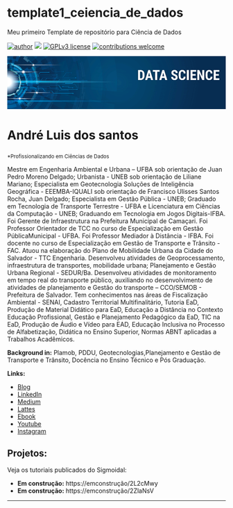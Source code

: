 # template1_ceiencia_de_dados
Meu primeiro Template de repositório para Ciência de Dados

[![author](https://img.shields.io/badge/author-carlosfab-red.svg)](https://www.linkedin.com/in/carlosfab) [![](https://img.shields.io/badge/python-3.7+-blue.svg)](https://www.python.org/downloads/release/python-365/) [![GPLv3 license](https://img.shields.io/badge/License-GPLv3-blue.svg)](http://perso.crans.org/besson/LICENSE.html) [![contributions welcome](https://img.shields.io/badge/contributions-welcome-brightgreen.svg?style=flat)](https://github.com/carlosfab/data_science/issues)

<p align="center">
  <img src="banner.png" >
</p>

# André Luis dos santos
<sub>*Profissionalizando em Ciências de Dados</sub>

Mestre em Engenharia Ambiental e Urbana – UFBA sob orientação de Juan Pedro Moreno Delgado;
Urbanista - UNEB sob orientação de Liliane Mariano; Especialista em Geotecnologia Soluções de
Inteligência Geográfica - EEEMBA-IQUALI sob orientação de Francisco Ulisses Santos Rocha, Juan
Delgado; Especialista em Gestão Pública - UNEB; Graduado em Tecnologia de Transporte Terrestre -
UFBA e Licenciatura em Ciências da Computação - UNEB; Graduando em Tecnologia em Jogos Digitais-IFBA.  
Foi Gerente de Infraestrutura na Prefeitura Municipal de Camaçari. 
Foi Professor Orientador de TCC no curso de Especialização em Gestão PúblicaMunicipal - UFBA. 
Foi Professor Mediador à Distância - IFBA. Foi docente no curso de Especialização em
Gestão de Transporte e Trânsito - FAC. Atuou na elaboração do Plano de Mobilidade Urbana da Cidade
do Salvador - TTC Engenharia. Desenvolveu atividades de Geoprocessamento, infraestrutura de
transportes, mobilidade urbana; Planejamento e Gestão Urbana Regional - SEDUR/Ba. 
Desenvolveu atividades de monitoramento em tempo real do transporte público, auxiliando no desenvolvimento de
atividades de planejamento e Gestão do transporte – CCO/SEMOB - Prefeitura de Salvador. 
Tem conhecimentos nas áreas de Fiscalização Ambiental - SENAI, Cadastro Territorial Multifinalitário, Tutoria
EaD, Produção de Material Didático para EaD, Educação a Distância no Contexto Educação Profissional,
Gestão e Planejamento Pedagógico da EaD, TIC na EaD, Produção de Áudio e Vídeo para EAD, Educação
Inclusiva no Processo de Alfabetização, Didática no Ensino Superior, Normas ABNT aplicadas a Trabalhos
Acadêmicos.

**Background in:** Plamob, PDDU, Geotecnologias,Planejamento e Gestão de Transporte e Trânsito, Docência no Ensino Técnico e Pós Graduação.

**Links:**
* [Blog](https://tecmobiu.blogspot.com/)
* [LinkedIn](https://bit.ly/3rYwE8q)
* [Medium](https://medium.com/@santosal.urb)
* [Lattes](http://lattes.cnpq.br/8963641063626194)
* [Ebook](https://bit.ly/3G3euHv)
* [Youtube](https://bit.ly/3KNVobI)
* [Instagram](https://www.instagram.com/tecmobiu/) 

## Projetos:
Veja os tutoriais publicados do Sigmoidal:

* **Em construção:** https://emconstrução/2L2cMwy
* **Em construção:** https://emconstrução/2ZlaNsV

---
